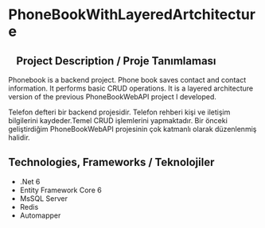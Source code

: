# PhoneBookWithLayeredArtchitecture

<h2 dir="auto"><a id="user-content-project-description" class="anchor" aria-hidden="true" href="#project-description"><svg class="octicon octicon-link" viewBox="0 0 16 16" version="1.1" width="16" height="16" aria-hidden="true"><path fill-rule="evenodd"></path></svg></a>Project Description / Proje Tanımlaması</h2>
<p dir="auto">Phonebook is a backend project. Phone book saves contact and contact information. It performs basic CRUD operations. It is a layered architecture version of the previous PhoneBookWebAPI project I developed.</p>
<p dir="auto">Telefon defteri bir backend projesidir. Telefon rehberi kişi ve iletişim bilgilerini kaydeder.Temel CRUD işlemlerini yapmaktadır. Bir önceki geliştirdiğim PhoneBookWebAPI projesinin çok katmanlı olarak düzenlenmiş halidir.</p>

## Technologies, Frameworks / Teknolojiler

  * .Net 6 
  * Entity Framework Core 6
  * MsSQL Server
  * Redis
  * Automapper
